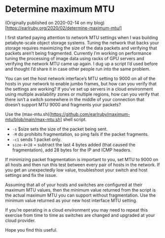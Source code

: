 # Determine maximum MTU

(Originally published on 2020-02-14 on my blog)[https://earlruby.org/2020/02/determine-maximum-mtu/]

I first started paying attention to network MTU settings when I was building petabyte-scale object storage systems. Tuning the network that backs your storage requires maximizing the size of the data packets and verifying that packets aren’t being fragmented. Currently I’m working on performance tuning the processing of image data using racks of GPU servers and verifying the network MTU came up again. I dug up a script I’d used before and thought I’d share it in case other people run into the same problem.

You can set the host network interface’s MTU setting to 9000 on all of the hosts in your network to enable jumbo frames, but how can you verify that the settings are working? If you’ve set up servers in a cloud environment using multiple availability zones or multiple regions, how can you verify that there isn’t a switch somewhere in the middle of your connection that doesn’t support MTU 9000 and fragments your packets?

Use the (max-mtu.sh)[https://github.com/earlruby/maximum-mtu/blob/main/max-mtu.sh] shell script.

- `-s` $size sets the size of the packet being sent.
- `-M` do prohibits fragmentation, so ping fails if the packet fragments.
- `-c1` sends 1 packet only.
- `size-4+28` = subtract the last 4 bytes added (that caused the fragmentation), add 28 bytes for the IP and ICMP headers.

If minimizing packet fragmentation is important to you, set MTU to 9000 on all hosts and then run this test between every pair of hosts in the network. If you get an unexpectedly low value, troubleshoot your switch and host settings and fix the issue.

Assuming that all of your hosts and switches are configured at their maximum MTU values, then the minimum value returned from the script is the actual maximum MTU you can support without fragmentation. Use the minimum value returned as your new host interface MTU setting.

If you’re operating in a cloud environment you may need to repeat this exercise from time to time as switches are changed and upgraded at your cloud provider.

Hope you find this useful.

